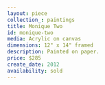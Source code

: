 ```yaml
---
layout: piece
collection_: paintings
title: Monique Two
id: monique-two
media: Acrylic on canvas
dimensions: 12" x 14" framed
description: Painted on paper.
price: $285
create_date: 2012
availability: sold
---
```

